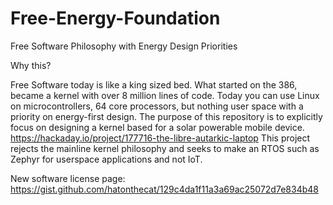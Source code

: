 # Free-Energy-Foundation
Free Software Philosophy with Energy Design Priorities

Why this?

Free Software today is like a king sized bed. What started on the 386, became a kernel with over 8 million lines of code. Today you can use Linux on microcontrollers, 64 core processors, but nothing user space with a priority on energy-first design. The purpose of this repository is to explicitly focus on designing a kernel based for a solar powerable mobile device. https://hackaday.io/project/177716-the-libre-autarkic-laptop
This project rejects the mainline kernel philosophy and seeks to make an RTOS such as Zephyr for userspace applications and not IoT. 

New software license page: https://gist.github.com/hatonthecat/129c4da1f11a3a69ac25072d7e834b48
